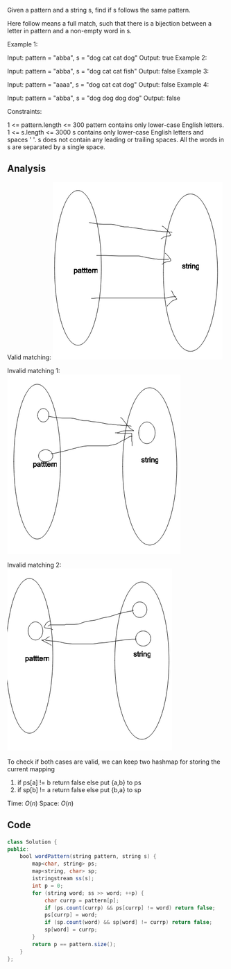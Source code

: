 Given a pattern and a string s, find if s follows the same pattern.

Here follow means a full match, such that there is a bijection between a letter in pattern and a non-empty word in s.

 

Example 1:

Input: pattern = "abba", s = "dog cat cat dog"
Output: true
Example 2:

Input: pattern = "abba", s = "dog cat cat fish"
Output: false
Example 3:

Input: pattern = "aaaa", s = "dog cat cat dog"
Output: false
Example 4:

Input: pattern = "abba", s = "dog dog dog dog"
Output: false
 

Constraints:

1 <= pattern.length <= 300
pattern contains only lower-case English letters.
1 <= s.length <= 3000
s contains only lower-case English letters and spaces ' '.
s does not contain any leading or trailing spaces.
All the words in s are separated by a single space.

## Analysis

Valid matching:
![Screen Shot 2020-10-08 at 4.41.49 PM.png](resources/095732D7E8D6A31B3BFC53A0FD53248B.png)

Invalid matching 1:
![Screen Shot 2020-10-08 at 4.43.20 PM.png](resources/01958FDFEF3A4C6F4D5AF19BD43CD4EE.png)

Invalid matching 2:
![Screen Shot 2020-10-08 at 4.44.10 PM.png](resources/5BA0BD7C21F50395D58764A09437CA62.png)

To check if both cases are valid, we can keep two hashmap for storing the current mapping
1. if ps[a] != b return false else put {a,b} to ps
2. if sp[b] != a return false else put {b,a} to sp

Time: $O(n)$
Space: $O(n)$

## Code

```java
class Solution {
public:
    bool wordPattern(string pattern, string s) {
        map<char, string> ps;
        map<string, char> sp;
        istringstream ss(s);
        int p = 0;
        for (string word; ss >> word; ++p) {
            char currp = pattern[p];
            if (ps.count(currp) && ps[currp] != word) return false;
            ps[currp] = word;
            if (sp.count(word) && sp[word] != currp) return false;
            sp[word] = currp;
        }
        return p == pattern.size();
    }
};
```